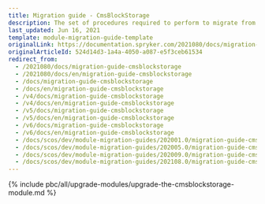 ```yaml
---
title: Migration guide - CmsBlockStorage
description: The set of procedures required to perform to migrate from one version of the CMS Block Storage module to another.
last_updated: Jun 16, 2021
template: module-migration-guide-template
originalLink: https://documentation.spryker.com/2021080/docs/migration-guide-cmsblockstorage
originalArticleId: 524d14d3-1a4a-4050-a087-e5f3ceb61534
redirect_from:
  - /2021080/docs/migration-guide-cmsblockstorage
  - /2021080/docs/en/migration-guide-cmsblockstorage
  - /docs/migration-guide-cmsblockstorage
  - /docs/en/migration-guide-cmsblockstorage
  - /v4/docs/migration-guide-cmsblockstorage
  - /v4/docs/en/migration-guide-cmsblockstorage
  - /v5/docs/migration-guide-cmsblockstorage
  - /v5/docs/en/migration-guide-cmsblockstorage
  - /v6/docs/migration-guide-cmsblockstorage
  - /v6/docs/en/migration-guide-cmsblockstorage
  - /docs/scos/dev/module-migration-guides/202001.0/migration-guide-cmsblockstorage.html
  - /docs/scos/dev/module-migration-guides/202005.0/migration-guide-cmsblockstorage.html
  - /docs/scos/dev/module-migration-guides/202009.0/migration-guide-cmsblockstorage.html
  - /docs/scos/dev/module-migration-guides/202108.0/migration-guide-cmsblockstorage.html
---
```

{% include pbc/all/upgrade-modules/upgrade-the-cmsblockstorage-module.md %} <!-- To edit, see /_includes/pbc/all/upgrade-modules/upgrade-the-cmsblockstorage-module.md -->
